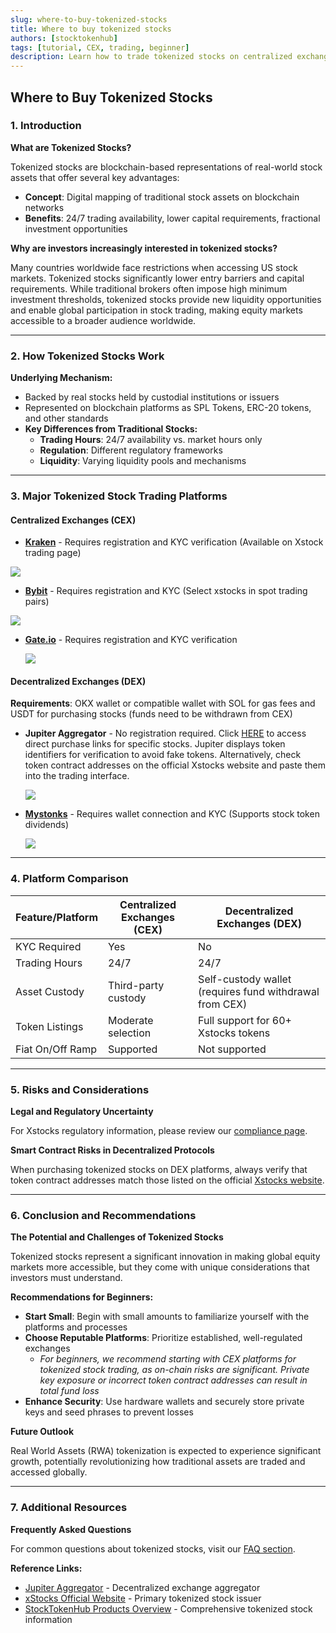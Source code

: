 ```yaml
---
slug: where-to-buy-tokenized-stocks
title: Where to buy tokenized stocks
authors: [stocktokenhub]
tags: [tutorial, CEX, trading, beginner]
description: Learn how to trade tokenized stocks on centralized exchanges
---
```


## Where to Buy Tokenized Stocks

### 1. Introduction

**What are Tokenized Stocks?**

Tokenized stocks are blockchain-based representations of real-world stock assets that offer several key advantages:

- **Concept**: Digital mapping of traditional stock assets on blockchain networks
- **Benefits**: 24/7 trading availability, lower capital requirements, fractional investment opportunities

**Why are investors increasingly interested in tokenized stocks?**

Many countries worldwide face restrictions when accessing US stock markets. Tokenized stocks significantly lower entry barriers and capital requirements. While traditional brokers often impose high minimum investment thresholds, tokenized stocks provide new liquidity opportunities and enable global participation in stock trading, making equity markets accessible to a broader audience worldwide.

<!-- truncate -->

---

### 2. How Tokenized Stocks Work

**Underlying Mechanism:**
- Backed by real stocks held by custodial institutions or issuers
- Represented on blockchain platforms as SPL Tokens, ERC-20 tokens, and other standards
- **Key Differences from Traditional Stocks:**
  - **Trading Hours**: 24/7 availability vs. market hours only
  - **Regulation**: Different regulatory frameworks
  - **Liquidity**: Varying liquidity pools and mechanisms

---

### 3. Major Tokenized Stock Trading Platforms

#### Centralized Exchanges (CEX)

- **[Kraken](https://kraken.pxf.io/c/1356313/1589189/10583)** - Requires registration and KYC verification (Available on Xstock trading page)

![](/img/tutorials/kraken-xstock-trade.png)

- **[Bybit](https://www.bybitglobal.com/invite?ref=LG8DXGG)** - Requires registration and KYC (Select xstocks in spot trading pairs)

![](/img/tutorials/bybit-xstock-trade.jpg)

- **[Gate.io](https://www.gateweb.xyz/share/bvbnafk)** - Requires registration and KYC verification

  ![](/img/tutorials/gate-xstocks-trade.jpg)

#### Decentralized Exchanges (DEX)

**Requirements**: OKX wallet or compatible wallet with SOL for gas fees and USDT for purchasing stocks (funds need to be withdrawn from CEX)

- **Jupiter Aggregator** - No registration required. Click [HERE](https://stocktokenhub.com/products-overview) to access direct purchase links for specific stocks. Jupiter displays token identifiers for verification to avoid fake tokens. Alternatively, check token contract addresses on the official Xstocks website and paste them into the trading interface.

  ![](/img/tutorials/gate-xstocks-trade.jpg)

- **[Mystonks](https://mystonks.org/?code=c54j18)** - Requires wallet connection and KYC (Supports stock token dividends)

  ![](/img/tutorials/mystonk-stocks-trade.png)



---

### 4. Platform Comparison

| Feature/Platform | Centralized Exchanges (CEX) | Decentralized Exchanges (DEX) |
| ---------------- | --------------------------- | ------------------------------ |
| KYC Required     | Yes                         | No                             |
| Trading Hours    | 24/7                        | 24/7                           |
| Asset Custody    | Third-party custody         | Self-custody wallet (requires fund withdrawal from CEX) |
| Token Listings   | Moderate selection          | Full support for 60+ Xstocks tokens |
| Fiat On/Off Ramp | Supported                   | Not supported                  |



---

### 5. Risks and Considerations

**Legal and Regulatory Uncertainty**

For Xstocks regulatory information, please review our [compliance page](/compliance).

**Smart Contract Risks in Decentralized Protocols**

When purchasing tokenized stocks on DEX platforms, always verify that token contract addresses match those listed on the official [Xstocks website](https://xstocks.com/products).

  

---

### 6. Conclusion and Recommendations

**The Potential and Challenges of Tokenized Stocks**

Tokenized stocks represent a significant innovation in making global equity markets more accessible, but they come with unique considerations that investors must understand.

**Recommendations for Beginners:**

- **Start Small**: Begin with small amounts to familiarize yourself with the platforms and processes
- **Choose Reputable Platforms**: Prioritize established, well-regulated exchanges
  - *For beginners, we recommend starting with CEX platforms for tokenized stock trading, as on-chain risks are significant. Private key exposure or incorrect token contract addresses can result in total fund loss*
- **Enhance Security**: Use hardware wallets and securely store private keys and seed phrases to prevent losses

**Future Outlook**

Real World Assets (RWA) tokenization is expected to experience significant growth, potentially revolutionizing how traditional assets are traded and accessed globally.

---

### 7. Additional Resources

**Frequently Asked Questions**

For common questions about tokenized stocks, visit our [FAQ section](/docs/faq).

**Reference Links:**
- [Jupiter Aggregator](https://jup.ag) - Decentralized exchange aggregator
- [xStocks Official Website](https://xstocks.com) - Primary tokenized stock issuer
- [StockTokenHub Products Overview](https://stocktokenhub.com/products-overview) - Comprehensive tokenized stock information